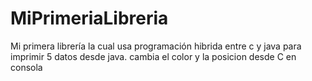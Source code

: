 # MiPrimeriaLibreria
Mi primera librería la cual usa programación hibrida entre c y java para imprimir 5 datos desde java. cambia el color y la posicion desde C en consola
